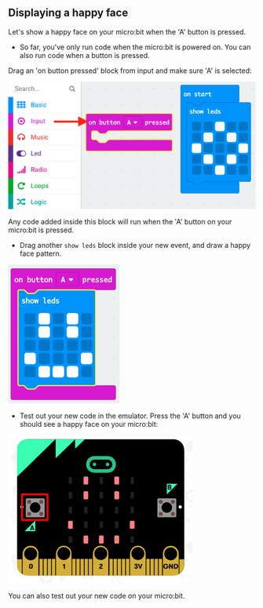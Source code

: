 ## Displaying a happy face

Let's show a happy face on your micro:bit when the 'A' button is pressed.

+ So far, you've only run code when the micro:bit is powered on. You can also run code when a button is pressed.

Drag an 'on button pressed' block from input and make sure 'A' is selected:

![צילום מסך](images/badge-button-a.png)

Any code added inside this block will run when the 'A' button on your micro:bit is pressed.

+ Drag another `show leds` block inside your new event, and draw a happy face pattern.

![צילום מסך](images/badge-happy.png)

+ Test out your new code in the emulator. Press the 'A' button and you should see a happy face on your micro:bit:

![צילום מסך](images/badge-happy-emulator.png)

You can also test out your new code on your micro:bit.